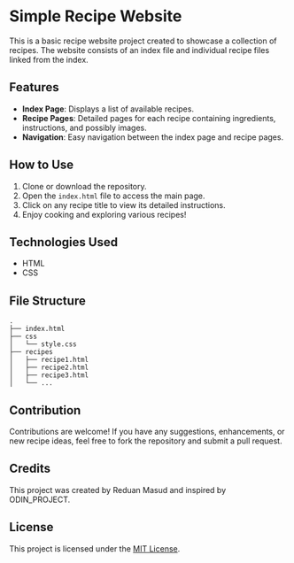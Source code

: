 # Simple Recipe Website

This is a basic recipe website project created to showcase a collection of recipes. The website consists of an index file and individual recipe files linked from the index.

## Features

- **Index Page**: Displays a list of available recipes.
- **Recipe Pages**: Detailed pages for each recipe containing ingredients, instructions, and possibly images.
- **Navigation**: Easy navigation between the index page and recipe pages.

## How to Use

1. Clone or download the repository.
2. Open the `index.html` file to access the main page.
3. Click on any recipe title to view its detailed instructions.
4. Enjoy cooking and exploring various recipes!

## Technologies Used

- HTML
- CSS

## File Structure

```
.
├── index.html
├── css
│   └── style.css
├── recipes
│   ├── recipe1.html
│   ├── recipe2.html
│   ├── recipe3.html
│   └── ...
```

## Contribution

Contributions are welcome! If you have any suggestions, enhancements, or new recipe ideas, feel free to fork the repository and submit a pull request.

## Credits

This project was created by Reduan Masud and inspired by ODIN_PROJECT.

## License

This project is licensed under the [MIT License](LICENSE).
